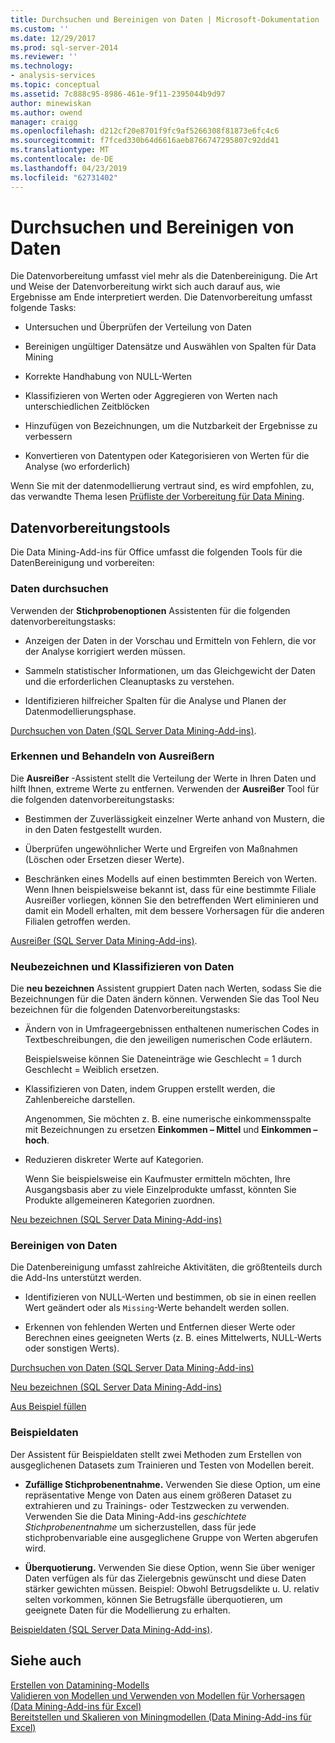 ```yaml
---
title: Durchsuchen und Bereinigen von Daten | Microsoft-Dokumentation
ms.custom: ''
ms.date: 12/29/2017
ms.prod: sql-server-2014
ms.reviewer: ''
ms.technology:
- analysis-services
ms.topic: conceptual
ms.assetid: 7c888c95-8986-461e-9f11-2395044b9d97
author: minewiskan
ms.author: owend
manager: craigg
ms.openlocfilehash: d212cf20e8701f9fc9af5266308f81873e6fc4c6
ms.sourcegitcommit: f7fced330b64d6616aeb8766747295807c92dd41
ms.translationtype: MT
ms.contentlocale: de-DE
ms.lasthandoff: 04/23/2019
ms.locfileid: "62731402"
---
```

# <a name="exploring-and-cleaning-data"></a>Durchsuchen und Bereinigen von Daten
  Die Datenvorbereitung umfasst viel mehr als die Datenbereinigung. Die Art und Weise der Datenvorbereitung wirkt sich auch darauf aus, wie Ergebnisse am Ende interpretiert werden. Die Datenvorbereitung umfasst folgende Tasks:  
  
-   Untersuchen und Überprüfen der Verteilung von Daten  
  
-   Bereinigen ungültiger Datensätze und Auswählen von Spalten für Data Mining  
  
-   Korrekte Handhabung von NULL-Werten  
  
-   Klassifizieren von Werten oder Aggregieren von Werten nach unterschiedlichen Zeitblöcken  
  
-   Hinzufügen von Bezeichnungen, um die Nutzbarkeit der Ergebnisse zu verbessern  
  
-   Konvertieren von Datentypen oder Kategorisieren von Werten für die Analyse (wo erforderlich)  
  
 Wenn Sie mit der datenmodellierung vertraut sind, es wird empfohlen, zu, das verwandte Thema lesen [Prüfliste der Vorbereitung für Data Mining](checklist-of-preparation-for-data-mining.md).  
  
## <a name="data-preparation-tools"></a>Datenvorbereitungstools  
 Die Data Mining-Add-ins für Office umfasst die folgenden Tools für die DatenBereinigung und vorbereiten:  
  
### <a name="explore-data"></a>Daten durchsuchen  
 Verwenden der **Stichprobenoptionen** Assistenten für die folgenden datenvorbereitungstasks:  
  
-   Anzeigen der Daten in der Vorschau und Ermitteln von Fehlern, die vor der Analyse korrigiert werden müssen.  
  
-   Sammeln statistischer Informationen, um das Gleichgewicht der Daten und die erforderlichen Cleanuptasks zu verstehen.  
  
-   Identifizieren hilfreicher Spalten für die Analyse und Planen der Datenmodellierungsphase.  
  
 [Durchsuchen von Daten &#40;SQL Server Data Mining-Add-ins&#41;](explore-data-sql-server-data-mining-add-ins.md).  
  
### <a name="detect-and-handle-outliers"></a>Erkennen und Behandeln von Ausreißern  
 Die **Ausreißer** -Assistent stellt die Verteilung der Werte in Ihren Daten und hilft Ihnen, extreme Werte zu entfernen. Verwenden der **Ausreißer** Tool für die folgenden datenvorbereitungstasks:  
  
-   Bestimmen der Zuverlässigkeit einzelner Werte anhand von Mustern, die in den Daten festgestellt wurden.  
  
-   Überprüfen ungewöhnlicher Werte und Ergreifen von Maßnahmen (Löschen oder Ersetzen dieser Werte).  
  
-   Beschränken eines Modells auf einen bestimmten Bereich von Werten. Wenn Ihnen beispielsweise bekannt ist, dass für eine bestimmte Filiale Ausreißer vorliegen, können Sie den betreffenden Wert eliminieren und damit ein Modell erhalten, mit dem bessere Vorhersagen für die anderen Filialen getroffen werden.  
  
 [Ausreißer &#40;SQL Server Data Mining-Add-ins&#41;](outliers-sql-server-data-mining-add-ins.md).  
  
### <a name="relabel-and-bin-data"></a>Neubezeichnen und Klassifizieren von Daten  
 Die **neu bezeichnen** Assistent gruppiert Daten nach Werten, sodass Sie die Bezeichnungen für die Daten ändern können. Verwenden Sie das Tool Neu bezeichnen für die folgenden Datenvorbereitungstasks:  
  
-   Ändern von in Umfrageergebnissen enthaltenen numerischen Codes in Textbeschreibungen, die den jeweiligen numerischen Code erläutern.  
  
     Beispielsweise können Sie Dateneinträge wie Geschlecht = 1 durch Geschlecht = Weiblich ersetzen.  
  
-   Klassifizieren von Daten, indem Gruppen erstellt werden, die Zahlenbereiche darstellen.  
  
     Angenommen, Sie möchten z. B. eine numerische einkommensspalte mit Bezeichnungen zu ersetzen **Einkommen – Mittel** und **Einkommen – hoch**.  
  
-   Reduzieren diskreter Werte auf Kategorien.  
  
     Wenn Sie beispielsweise ein Kaufmuster ermitteln möchten, Ihre Ausgangsbasis aber zu viele Einzelprodukte umfasst, könnten Sie Produkte allgemeineren Kategorien zuordnen.  
  
 [Neu bezeichnen &#40;SQL Server Data Mining-Add-ins&#41;](relabel-sql-server-data-mining-add-ins.md)  
  
### <a name="cleanse-data"></a>Bereinigen von Daten  
 Die Datenbereinigung umfasst zahlreiche Aktivitäten, die größtenteils durch die Add-Ins unterstützt werden.  
  
-   Identifizieren von NULL-Werten und bestimmen, ob sie in einen reellen Wert geändert oder als `Missing`-Werte behandelt werden sollen.  
  
-   Erkennen von fehlenden Werten und Entfernen dieser Werte oder Berechnen eines geeigneten Werts (z. B. eines Mittelwerts, NULL-Werts oder sonstigen Werts).  
  
 [Durchsuchen von Daten &#40;SQL Server Data Mining-Add-ins&#41;](explore-data-sql-server-data-mining-add-ins.md)  
  
 [Neu bezeichnen &#40;SQL Server Data Mining-Add-ins&#41;](relabel-sql-server-data-mining-add-ins.md)  
  
 [Aus Beispiel füllen](fill-from-example-table-analysis-tools-for-excel.md)  
  
### <a name="sample-data"></a>Beispieldaten  
 Der Assistent für Beispieldaten stellt zwei Methoden zum Erstellen von ausgeglichenen Datasets zum Trainieren und Testen von Modellen bereit.  
  
-   **Zufällige Stichprobenentnahme.** Verwenden Sie diese Option, um eine repräsentative Menge von Daten aus einem größeren Dataset zu extrahieren und zu Trainings- oder Testzwecken zu verwenden. Verwenden Sie die Data Mining-Add-ins *geschichtete Stichprobenentnahme* um sicherzustellen, dass für jede stichprobenvariable eine ausgeglichene Gruppe von Werten abgerufen wird.  
  
-   **Überquotierung.** Verwenden Sie diese Option, wenn Sie über weniger Daten verfügen als für das Zielergebnis gewünscht und diese Daten stärker gewichten müssen. Beispiel: Obwohl Betrugsdelikte u. U. relativ selten vorkommen, können Sie Betrugsfälle überquotieren, um geeignete Daten für die Modellierung zu erhalten.  
  
 [Beispieldaten &#40;SQL Server Data Mining-Add-ins&#41;](sample-data-sql-server-data-mining-add-ins.md).  
  
## <a name="see-also"></a>Siehe auch  
 [Erstellen von Datamining-Modells](creating-a-data-mining-model.md)   
 [Validieren von Modellen und Verwenden von Modellen für Vorhersagen &#40;Data Mining-Add-ins für Excel&#41;](validating-models-and-using-models-for-prediction-data-mining-add-ins-for-excel.md)   
 [Bereitstellen und Skalieren von Miningmodellen &#40;Data Mining-Add-ins für Excel&#41;](deploying-and-scaling-mining-models-data-mining-add-ins-for-excel.md)  
  
  
